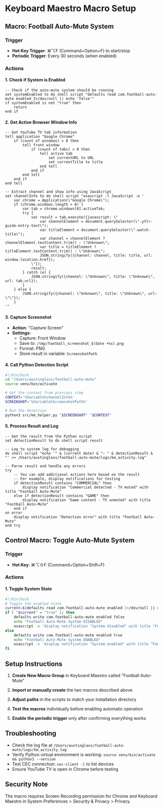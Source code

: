 # Keyboard Maestro Macro Setup

## Macro: Football Auto-Mute System

### Trigger
- **Hot Key Trigger**: ⌘⌥F (Command+Option+F) to start/stop
- **Periodic Trigger**: Every 30 seconds (when enabled)

### Actions

#### 1. Check if System is Enabled
```applescript
-- Check if the auto-mute system should be running
set systemEnabled to do shell script "defaults read com.football-auto-mute enabled 2>/dev/null || echo 'false'"
if systemEnabled is not "true" then
    return
end if
```

#### 2. Get Active Browser Window Info
```applescript
-- Get YouTube TV tab information
tell application "Google Chrome"
    if (count of windows) > 0 then
        tell front window
            if (count of tabs) > 0 then
                tell active tab
                    set currentURL to URL
                    set currentTitle to title
                end tell
            end if
        end tell
    end if
end tell

-- Extract channel and show info using JavaScript
set channelInfo to do shell script "osascript -l JavaScript -e '
    var chrome = Application(\"Google Chrome\");
    if (chrome.windows.length > 0) {
        var tab = chrome.windows[0].activeTab;
        try {
            var result = tab.execute({javascript: \"
                var channelElement = document.querySelector(\".ytlr-guide-entry-text\");
                var titleElement = document.querySelector(\".watch-title\");
                var channel = channelElement ? channelElement.textContent.trim() : \"Unknown\";
                var title = titleElement ? titleElement.textContent.trim() : \"Unknown\";
                JSON.stringify({channel: channel, title: title, url: window.location.href});
            \"});
            result;
        } catch (e) {
            JSON.stringify({channel: \"Unknown\", title: \"Unknown\", url: tab.url});
        }
    } else {
        JSON.stringify({channel: \"Unknown\", title: \"Unknown\", url: \"\"});
    }
'"
```

#### 3. Capture Screenshot
- **Action**: "Capture Screen" 
- **Settings**: 
  - Capture: Front Window
  - Save to: `/tmp/football_screenshot_$(date +%s).png`
  - Format: PNG
  - Store result in variable: `ScreenshotPath`

#### 4. Call Python Detection Script
```bash
#!/bin/bash
cd "/Users/austinglass/football-auto-mute"
source venv/bin/activate

# Get the context from previous step
CONTEXT='%Variable%channelInfo%'
SCREENSHOT='%Variable%ScreenshotPath%'

# Run the detection
python3 src/km_helper.py "$SCREENSHOT" "$CONTEXT"
```

#### 5. Process Result and Log
```applescript
-- Get the result from the Python script
set detectionResult to do shell script result

-- Log to system log for debugging
do shell script "echo '" & (current date) & ": " & detectionResult & "' >> /Users/austinglass/football-auto-mute/logs/km_activity.log"

-- Parse result and handle any errors
try
    -- You can add additional actions here based on the result
    -- For example, display notifications for testing
    if detectionResult contains "COMMERCIAL" then
        display notification "Commercial detected - TV muted" with title "Football Auto-Mute"
    else if detectionResult contains "GAME" then
        display notification "Game content - TV unmuted" with title "Football Auto-Mute"
    end if
on error
    display notification "Detection error" with title "Football Auto-Mute"
end try
```

## Control Macro: Toggle Auto-Mute System

### Trigger
- **Hot Key**: ⌘⌥⇧F (Command+Option+Shift+F)

### Actions

#### 1. Toggle System State
```bash
#!/bin/bash
# Toggle the enabled state
current=$(defaults read com.football-auto-mute enabled 2>/dev/null || echo "false")
if [ "$current" = "true" ]; then
    defaults write com.football-auto-mute enabled false
    echo "Football Auto-Mute System DISABLED"
    osascript -e 'display notification "System disabled" with title "Football Auto-Mute"'
else
    defaults write com.football-auto-mute enabled true
    echo "Football Auto-Mute System ENABLED"
    osascript -e 'display notification "System enabled" with title "Football Auto-Mute"'
fi
```

## Setup Instructions

1. **Create New Macro Group** in Keyboard Maestro called "Football Auto-Mute"

2. **Import or manually create** the two macros described above

3. **Adjust paths** in the scripts to match your installation directory

4. **Test the macros** individually before enabling automatic operation

5. **Enable the periodic trigger** only after confirming everything works

## Troubleshooting

- Check the log file at `/Users/austinglass/football-auto-mute/logs/km_activity.log`
- Verify Python virtual environment is working: `source venv/bin/activate && python3 --version`
- Test CEC connection: `cec-client -l` to list devices
- Ensure YouTube TV is open in Chrome before testing

## Security Note

The macro requires Screen Recording permission for Chrome and Keyboard Maestro in System Preferences > Security & Privacy > Privacy.